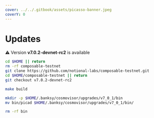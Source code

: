 ```yaml
---
cover: ../../.gitbook/assets/picasso-banner.jpeg
coverY: 0
---
```


# Updates

⚠️ Version **v7.0.2-devnet-rc2** is available

```bash
cd $HOME || return
rm -rf composable-testnet
git clone https://github.com/notional-labs/composable-testnet.git
cd $HOME/composable-testnet || return
git checkout v7.0.2-devnet-rc2

make build

mkdir -p $HOME/.banksy/cosmovisor/upgrades/v7_0_1/bin
mv bin/picad $HOME/.banksy/cosmovisor/upgrades/v7_0_1/bin/

rm -rf bin
```
